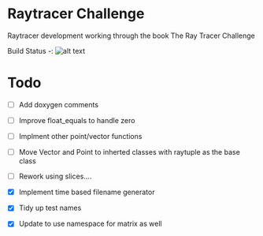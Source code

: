 # Raytracer Challenge
Raytracer development working through the book The Ray Tracer Challenge
 
Build Status -: ![alt text](https://github.com/buxtonpaul/raytrace_challenge/workflows/Build_Test/badge.svg "Build Status")

# Todo 
- [ ] Add doxygen comments
- [ ] Improve float_equals to handle zero
- [ ] Implment other point/vector functions
- [ ] Move Vector and Point to inherted classes with raytuple as the base class
- [ ] Rework using slices....
- [x] Implement time based filename generator
- [x] Tidy up test names
- [x] Update to use namespace for matrix as well


